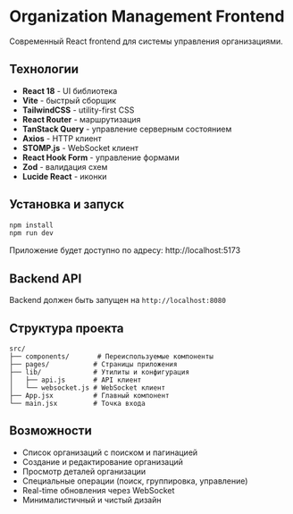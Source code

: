 # Organization Management Frontend

Современный React frontend для системы управления организациями.

## Технологии

- **React 18** - UI библиотека
- **Vite** - быстрый сборщик
- **TailwindCSS** - utility-first CSS
- **React Router** - маршрутизация
- **TanStack Query** - управление серверным состоянием
- **Axios** - HTTP клиент
- **STOMP.js** - WebSocket клиент
- **React Hook Form** - управление формами
- **Zod** - валидация схем
- **Lucide React** - иконки

## Установка и запуск

```bash
npm install
npm run dev
```

Приложение будет доступно по адресу: http://localhost:5173

## Backend API

Backend должен быть запущен на `http://localhost:8080`

## Структура проекта

```
src/
├── components/       # Переиспользуемые компоненты
├── pages/           # Страницы приложения
├── lib/             # Утилиты и конфигурация
│   ├── api.js       # API клиент
│   └── websocket.js # WebSocket клиент
├── App.jsx          # Главный компонент
└── main.jsx         # Точка входа
```

## Возможности

- Список организаций с поиском и пагинацией
- Создание и редактирование организаций
- Просмотр деталей организации
- Специальные операции (поиск, группировка, управление)
- Real-time обновления через WebSocket
- Минималистичный и чистый дизайн
